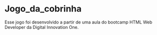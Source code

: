 # Jogo_da_cobrinha
Esse jogo foi desenvolvido  a partir de uma aula do bootcamp HTML Web Developer da  Digital Innovation One.
